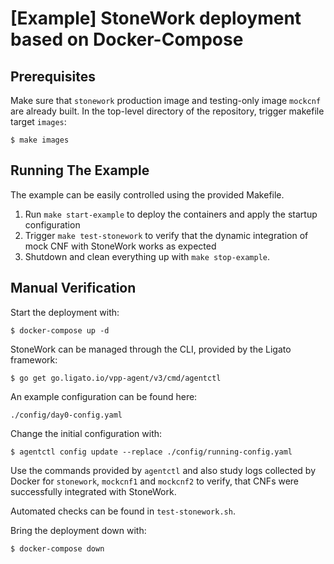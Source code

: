 [Example] StoneWork deployment based on Docker-Compose
======================================================

Prerequisites
--------------

Make sure that `stonework` production image and testing-only image `mockcnf` are already built.
In the top-level directory of the repository, trigger makefile target `images`:
```
$ make images
```

Running The Example
---------------

The example can be easily controlled using the provided Makefile. 

1. Run `make start-example` to deploy the containers and apply the startup configuration
2. Trigger `make test-stonework` to verify that the dynamic integration of mock CNF with StoneWork works as expected
3. Shutdown and clean everything up with `make stop-example`.

Manual Verification
-------------------

Start the deployment with:
```
$ docker-compose up -d
```

StoneWork can be managed through the CLI, provided by the Ligato framework:
```
$ go get go.ligato.io/vpp-agent/v3/cmd/agentctl
```

An example configuration can be found here:
```
./config/day0-config.yaml
```

Change the initial configuration with:
```
$ agentctl config update --replace ./config/running-config.yaml
```

Use the commands provided by `agentctl` and also study logs collected by Docker for `stonework`, `mockcnf1` and `mockcnf2`
to verify, that CNFs were successfully integrated with StoneWork.

Automated checks can be found in `test-stonework.sh`.

Bring the deployment down with:
```
$ docker-compose down
```
